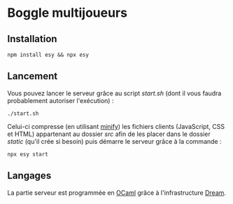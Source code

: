 # Boggle multijoueurs

## Installation

```
npm install esy && npx esy
```

## Lancement

Vous pouvez lancer le serveur grâce au script _start.sh_ (dont il vous faudra probablement autoriser l'exécution) :

```
./start.sh
```

Celui-ci compresse (en utilisant [minify](https://github.com/matthiasmullie/minify)) les fichiers clients (JavaScript, CSS et HTML) appartenant au dossier _src_ afin de les placer dans le dossier _static_ (qu'il crée si besoin) puis démarre le serveur grâce à la commande :

```
npx esy start
```

## Langages

La partie serveur est programmée en [OCaml](https://ocaml.org/) grâce à l'infrastructure [Dream](https://aantron.github.io/dream/).
